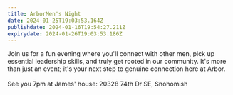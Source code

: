 ```yaml
---
title: ArborMen's Night
date: 2024-01-25T19:03:53.164Z
publishdate: 2024-01-16T19:54:27.211Z
expirydate: 2024-01-26T19:03:53.186Z
---
```

Join us for a fun evening where you'll connect with other men, pick up essential leadership skills, and truly get rooted in our community. It's more than just an event; it's your next step to genuine connection here at Arbor. \
\
S﻿ee you 7pm at James' house: 20328 74th Dr SE, Snohomish